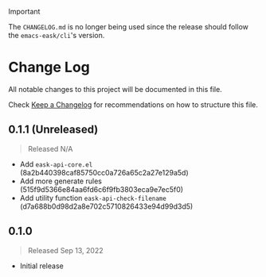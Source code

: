 > [!IMPORTANT]
>
> The `CHANGELOG.md` is no longer being used since the release should follow the `emacs-eask/cli`'s version.

# Change Log

All notable changes to this project will be documented in this file.

Check [Keep a Changelog](http://keepachangelog.com/) for recommendations on how to structure this file.


## 0.1.1 (Unreleased)
> Released N/A

* Add `eask-api-core.el` (8a2b440398caf85750cc0a726a65c2a27e129a5d)
* Add more generate rules (515f9d5366e84aa6fd6c6f9fb3803eca9e7ec5f0)
* Add utility function `eask-api-check-filename` (d7a688b0d98d2a8e702c5710826433e94d99d3d5)

## 0.1.0
> Released Sep 13, 2022

* Initial release
